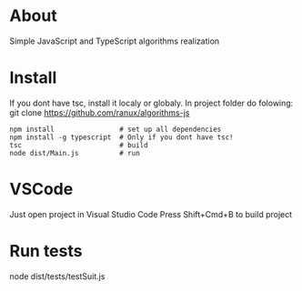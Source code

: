 # About
Simple JavaScript and TypeScript algorithms realization

# Install
If you dont have tsc, install it localy or globaly. In project folder do folowing: 
git clone https://github.com/ranux/algorithms-js

```
npm install                # set up all dependencies
npm install -g typescript  # Only if you dont have tsc!
tsc                        # build
node dist/Main.js          # run
```

# VSCode
Just open project in Visual Studio Code
Press Shift+Cmd+B to build project

# Run tests
node dist/tests/testSuit.js